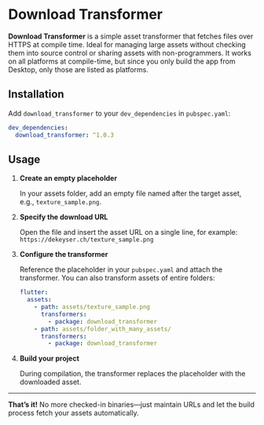 # Download Transformer

**Download Transformer** is a simple asset transformer that fetches files over HTTPS at compile time. Ideal for managing large assets without checking them into source control or sharing assets with non-programmers. It works on all platforms at compile-time, but since you only build the app from Desktop, only those are listed as platforms.

## Installation

Add `download_transformer` to your `dev_dependencies` in `pubspec.yaml`:

```yaml
dev_dependencies:
  download_transformer: ^1.0.3
```

## Usage

1. **Create an empty placeholder**

   In your assets folder, add an empty file named after the target asset, e.g., `texture_sample.png`.

2. **Specify the download URL**

   Open the file and insert the asset URL on a single line, for example: `https://dekeyser.ch/texture_sample.png`

3. **Configure the transformer**

   Reference the placeholder in your `pubspec.yaml` and attach the transformer. You can also transform assets of entire folders:

   ```yaml
   flutter:
     assets:
       - path: assets/texture_sample.png
         transformers:
           - package: download_transformer
       - path: assets/folder_with_many_assets/
         transformers:
           - package: download_transformer
   ```

4. **Build your project**

   During compilation, the transformer replaces the placeholder with the downloaded asset.

---

**That’s it!** No more checked-in binaries—just maintain URLs and let the build process fetch your assets automatically.
